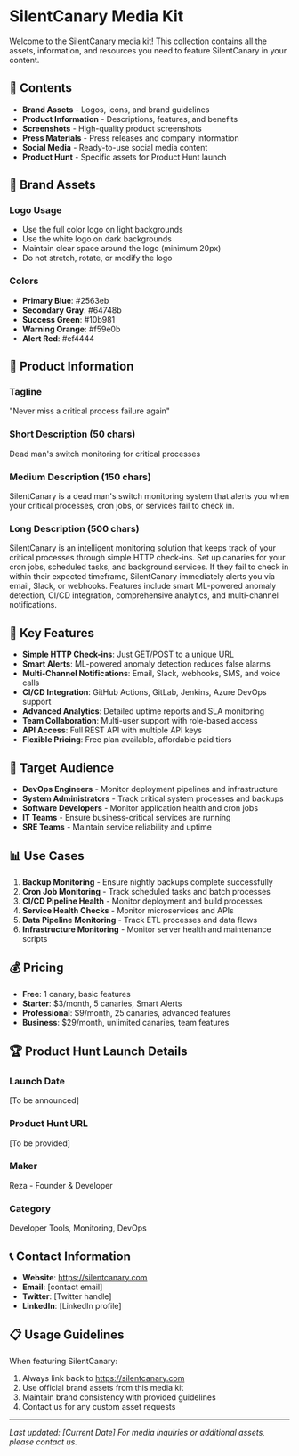# SilentCanary Media Kit

Welcome to the SilentCanary media kit! This collection contains all the assets, information, and resources you need to feature SilentCanary in your content.

## 📁 Contents

- **Brand Assets** - Logos, icons, and brand guidelines
- **Product Information** - Descriptions, features, and benefits
- **Screenshots** - High-quality product screenshots
- **Press Materials** - Press releases and company information
- **Social Media** - Ready-to-use social media content
- **Product Hunt** - Specific assets for Product Hunt launch

## 🎨 Brand Assets

### Logo Usage
- Use the full color logo on light backgrounds
- Use the white logo on dark backgrounds  
- Maintain clear space around the logo (minimum 20px)
- Do not stretch, rotate, or modify the logo

### Colors
- **Primary Blue**: #2563eb
- **Secondary Gray**: #64748b
- **Success Green**: #10b981
- **Warning Orange**: #f59e0b
- **Alert Red**: #ef4444

## 📱 Product Information

### Tagline
"Never miss a critical process failure again"

### Short Description (50 chars)
Dead man's switch monitoring for critical processes

### Medium Description (150 chars)  
SilentCanary is a dead man's switch monitoring system that alerts you when your critical processes, cron jobs, or services fail to check in.

### Long Description (500 chars)
SilentCanary is an intelligent monitoring solution that keeps track of your critical processes through simple HTTP check-ins. Set up canaries for your cron jobs, scheduled tasks, and background services. If they fail to check in within their expected timeframe, SilentCanary immediately alerts you via email, Slack, or webhooks. Features include smart ML-powered anomaly detection, CI/CD integration, comprehensive analytics, and multi-channel notifications.

## 🚀 Key Features

- **Simple HTTP Check-ins**: Just GET/POST to a unique URL
- **Smart Alerts**: ML-powered anomaly detection reduces false alarms
- **Multi-Channel Notifications**: Email, Slack, webhooks, SMS, and voice calls
- **CI/CD Integration**: GitHub Actions, GitLab, Jenkins, Azure DevOps support
- **Advanced Analytics**: Detailed uptime reports and SLA monitoring
- **Team Collaboration**: Multi-user support with role-based access
- **API Access**: Full REST API with multiple API keys
- **Flexible Pricing**: Free plan available, affordable paid tiers

## 🎯 Target Audience

- **DevOps Engineers** - Monitor deployment pipelines and infrastructure
- **System Administrators** - Track critical system processes and backups
- **Software Developers** - Monitor application health and cron jobs
- **IT Teams** - Ensure business-critical services are running
- **SRE Teams** - Maintain service reliability and uptime

## 📊 Use Cases

1. **Backup Monitoring** - Ensure nightly backups complete successfully
2. **Cron Job Monitoring** - Track scheduled tasks and batch processes
3. **CI/CD Pipeline Health** - Monitor deployment and build processes
4. **Service Health Checks** - Monitor microservices and APIs
5. **Data Pipeline Monitoring** - Track ETL processes and data flows
6. **Infrastructure Monitoring** - Monitor server health and maintenance scripts

## 💰 Pricing

- **Free**: 1 canary, basic features
- **Starter**: $3/month, 5 canaries, Smart Alerts
- **Professional**: $9/month, 25 canaries, advanced features
- **Business**: $29/month, unlimited canaries, team features

## 🏆 Product Hunt Launch Details

### Launch Date
[To be announced]

### Product Hunt URL
[To be provided]

### Maker
Reza - Founder & Developer

### Category
Developer Tools, Monitoring, DevOps

## 📞 Contact Information

- **Website**: https://silentcanary.com
- **Email**: [contact email]
- **Twitter**: [Twitter handle]
- **LinkedIn**: [LinkedIn profile]

## 📋 Usage Guidelines

When featuring SilentCanary:
1. Always link back to https://silentcanary.com
2. Use official brand assets from this media kit
3. Maintain brand consistency with provided guidelines
4. Contact us for any custom asset requests

---

*Last updated: [Current Date]*
*For media inquiries or additional assets, please contact us.*